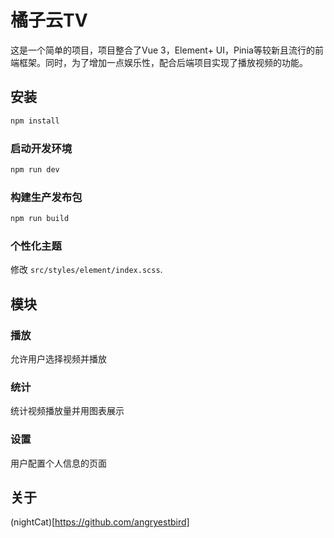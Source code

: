 # 橘子云TV
这是一个简单的项目，项目整合了Vue 3，Element+ UI，Pinia等较新且流行的前端框架。同时，为了增加一点娱乐性，配合后端项目实现了播放视频的功能。

## 安装

```bash
npm install
```

### 启动开发环境

```bash
npm run dev
```

### 构建生产发布包

```bash
npm run build
```

### 个性化主题

修改 `src/styles/element/index.scss`.

## 模块
### 播放
允许用户选择视频并播放
### 统计
统计视频播放量并用图表展示
### 设置
用户配置个人信息的页面

## 关于
(nightCat)[https://github.com/angryestbird]